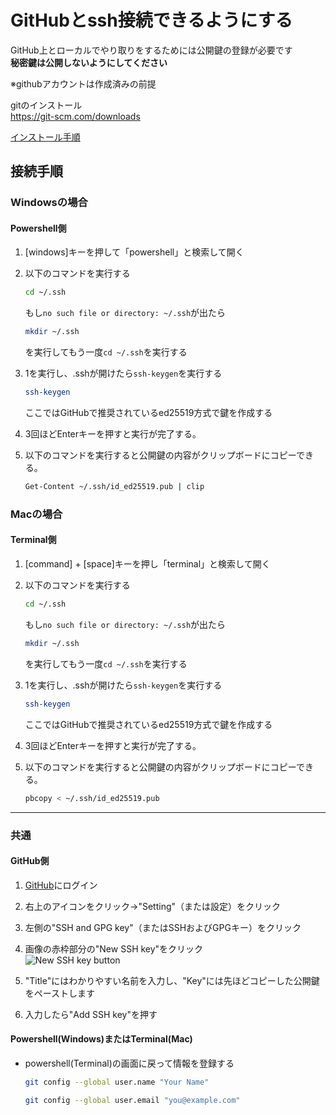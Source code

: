 # GitHubとssh接続できるようにする
GitHub上とローカルでやり取りをするためには公開鍵の登録が必要です  
**秘密鍵は公開しないようにしてください**

※githubアカウントは作成済みの前提

gitのインストール   
https://git-scm.com/downloads

[インストール手順](https://qiita.com/T-H9703EnAc/items/4fbe6593d42f9a844b1c)

## 接続手順
### Windowsの場合
#### Powershell側
1.  [windows]キーを押して「powershell」と検索して開く  

2.  以下のコマンドを実行する
    ```sh
    cd ~/.ssh
    ```
    もし`no such file or directory: ~/.ssh`が出たら
    ```sh
    mkdir ~/.ssh
    ```
    を実行してもう一度`cd ~/.ssh`を実行する

3.  1を実行し、.sshが開けたら`ssh-keygen`を実行する
    ```sh
    ssh-keygen
    ```
    ここではGitHubで推奨されているed25519方式で鍵を作成する

4.  3回ほどEnterキーを押すと実行が完了する。

5.  以下のコマンドを実行すると公開鍵の内容がクリップボードにコピーできる。
    ```sh
    Get-Content ~/.ssh/id_ed25519.pub | clip
    ```

### Macの場合
#### Terminal側

1.  [command] + [space]キーを押し「terminal」と検索して開く

2.  以下のコマンドを実行する
    ```sh
    cd ~/.ssh
    ```
    もし`no such file or directory: ~/.ssh`が出たら
    ```sh
    mkdir ~/.ssh
    ```
    を実行してもう一度`cd ~/.ssh`を実行する

3.  1を実行し、.sshが開けたら`ssh-keygen`を実行する
    ```sh
    ssh-keygen
    ```
    ここではGitHubで推奨されているed25519方式で鍵を作成する

4.  3回ほどEnterキーを押すと実行が完了する。

5.  以下のコマンドを実行すると公開鍵の内容がクリップボードにコピーできる。
    ```sh
    pbcopy < ~/.ssh/id_ed25519.pub
    ```

---

### 共通
#### GitHub側
1.  [GitHub](https://github.com)にログイン

2.  右上のアイコンをクリック→"Setting"（または設定）をクリック

3.  左側の"SSH and GPG key"（またはSSHおよびGPGキー）をクリック

4.  画像の赤枠部分の"New SSH key"をクリック  
![New SSH key button](https://github.com/tsubame-rustica/Frontend/assets/120567038/7ea99dfc-0d5e-4430-8ffc-a3ea25bc7e93)

5. "Title"にはわかりやすい名前を入力し、"Key"には先ほどコピーした公開鍵をペーストします

6.  入力したら"Add SSH key"を押す

#### Powershell(Windows)またはTerminal(Mac)
-   powershell(Terminal)の画面に戻って情報を登録する
    ```sh
    git config --global user.name "Your Name"
    ```
    ```sh
    git config --global user.email "you@example.com"
    ```
